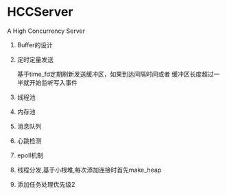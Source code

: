 # HCCServer
A High Concurrency Server
1. Buffer的设计
2. 定时定量发送

    基于time_fd定期刷新发送缓冲区，如果到达间隔时间或者
    缓冲区长度超过一半就开始监听写入事件
3. 线程池
4. 内存池
5. 消息队列
6. 心跳检测
7. epoll机制
8. 线程分发,基于小根堆,每次添加连接时首先make_heap
9. 添加任务处理优先级2